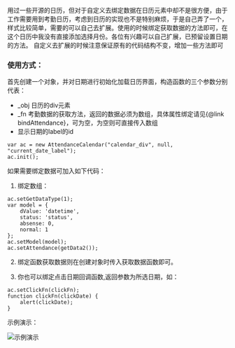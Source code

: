 用过一些开源的日历，但对于自定义去绑定数据在日历元素中却不是很方便，由于工作需要用到考勤日历，考虑到日历的实现也不是特别麻烦，于是自己弄了一个，样式比较简单，需要的可以自己去扩展。使用的时候绑定获取数据的方法即可，在这个日历中我没有直接添加选择月份。各位有兴趣可以自己扩展，已预留设置日期的方法。 自定义去扩展的时候注意保证原有的代码结构不变，增加一些方法即可


### 使用方式：
首先创建一个对象，并对日期进行初始化加载日历界面，构造函数的三个参数分别代表：
- _obj 日历的div元素
- _fn 考勤数据的获取方法，返回的数据必须为数组，具体属性绑定请见{@link bindAttendance}，可为空，为空则可直接传入数组
- 显示日期的label的id
```
var ac = new AttendanceCalendar("calendar_div", null, "current_date_label");
ac.init();
```

如果需要绑定数据可加入如下代码：
1. 绑定数组：
```
ac.setGetDataType(1);
var model = {
    dValue: 'datetime',
    status: 'status',
    absense: 0,
    normal: 1
};
ac.setModel(model);
ac.setAttendance(getData2());
```

2. 绑定函数获取数据则在创建对象时传入获取数据函数即可。

3. 你也可以绑定点击日期回调函数,返回参数为所选日期，如：
```
ac.setClickFn(clickFn);
function clickFn(clickDate) {
    alert(clickDate);
}
```

示例演示：

![示例演示](https://github.com/kent124454731/attendanceCalendar/blob/master/images/sample.gif)
